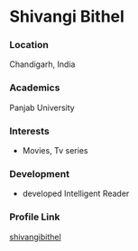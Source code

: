 # Shivangi Bithel

### Location

Chandigarh, India

### Academics

Panjab University

### Interests

- Movies, Tv series

### Development

- developed Intelligent Reader

### Profile Link

[shivangibithel](https://github.com/shivangibithel)
